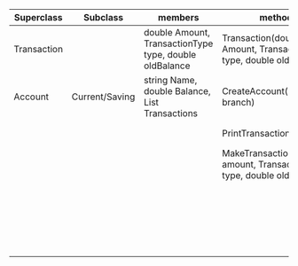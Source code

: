 | Superclass  | Subclass       | members                                                     | method                                                                   | scenario                              | output |
|-------------|----------------|-------------------------------------------------------------|--------------------------------------------------------------------------|---------------------------------------|--------|
| Transaction |                | double Amount, TransactionType type, double oldBalance      | Transaction(double Amount, TransactionType type, double oldBalance)      | Can be only be positive               |        |
| Account     | Current/Saving | string Name, double Balance, List<ITransaction> Transactions | CreateAccount(name, branch)                                              | name is longer than 0                 |        |
|             |                |                                                             | PrintTransactions()                                                      | TransactionList is printed            |        |
|             |                |                                                             | MakeTransactions(double amount, TransactionType type, double oldBalance) | Positive number is input              | TRUE   |
|             |                |                                                             |                                                                          | Negative number is input              | FALSE  |
|             |                |                                                             |                                                                          | Amount is bigger than balance (debit) | FALSE  |
